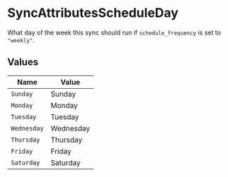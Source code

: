# SyncAttributesScheduleDay

What day of the week this sync should run if `schedule_frequency` is set to `"weekly"`.


## Values

| Name        | Value       |
| ----------- | ----------- |
| `Sunday`    | Sunday      |
| `Monday`    | Monday      |
| `Tuesday`   | Tuesday     |
| `Wednesday` | Wednesday   |
| `Thursday`  | Thursday    |
| `Friday`    | Friday      |
| `Saturday`  | Saturday    |